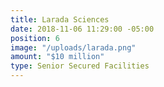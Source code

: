 ```yaml
---
title: Larada Sciences
date: 2018-11-06 11:29:00 -05:00
position: 6
image: "/uploads/larada.png"
amount: "$10 million"
type: Senior Secured Facilities
---
```



